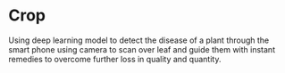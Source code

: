 # Crop
Using deep learning model to detect the disease of a plant through the smart phone using camera to scan over leaf and guide them with instant remedies to overcome further loss in quality and quantity.
